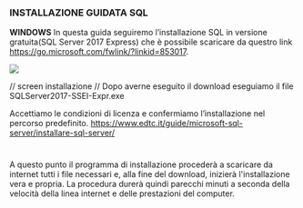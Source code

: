 ### INSTALLAZIONE GUIDATA SQL

**WINDOWS**
In questa guida seguiremo l’installazione SQL in versione gratuita(SQL Server 2017 Express) che è possibile scaricare da questro link https://go.microsoft.com/fwlink/?linkid=853017.

![](img1.jpg)



// screen installazione //
Dopo averne eseguito il download eseguiamo il file SQLServer2017-SSEI-Expr.exe
 
Accettiamo le condizioni di licenza e confermiamo l’installazione nel percorso predefinito.
 https://www.edtc.it/guide/microsoft-sql-server/installare-sql-server/


 #
A questo punto il programma di installazione procederà a scaricare da internet tutti i file necessari e, alla fine del download, inizierà l'installazione vera e propria.
La procedura durerà quindi parecchi minuti a seconda della velocità della linea internet e delle prestazioni del computer.
